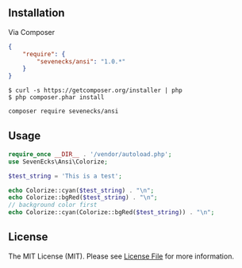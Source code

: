 ## Installation

Via Composer

```json
{
    "require": {
        "sevenecks/ansi": "1.0.*"
    }
}
```

    $ curl -s https://getcomposer.org/installer | php
    $ php composer.phar install

```bash
composer require sevenecks/ansi
```

## Usage

```php
require_once __DIR__ . '/vendor/autoload.php';
use SevenEcks\Ansi\Colorize;

$test_string = 'This is a test';

echo Colorize::cyan($test_string) . "\n";
echo Colorize::bgRed($test_string) . "\n";
// background color first
echo Colorize::cyan(Colorize::bgRed($test_string)) . "\n";
```

## License

The MIT License (MIT). Please see [License File](LICENSE.md) for more information.
